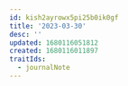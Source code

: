 ```yaml
---
id: kish2ayrowx5pi25b0ik0gf
title: '2023-03-30'
desc: ''
updated: 1680116051812
created: 1680116011897
traitIds:
  - journalNote
---
```


